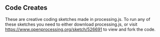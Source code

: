 ## Code Creates
These are creative coding sketches made in processing.js. To run any of these sketches you need to either download processing.js, or visit https://www.openprocessing.org/sketch/526691 to view and fork the code.
